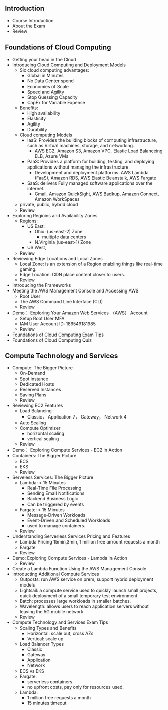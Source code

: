 ## Introduction
  - Course Introduction
  - About the Exam
  - Review
## Foundations of Cloud Computing
  - Getting your head in the Cloud
  - Introducing Cloud Computing and Deployment Models
    - Six cloud computing advantages:
      - Global in Minutes
      - No Data Center spend
      - Economies of Scale
      - Speed and Agility
      - Stop Guessing Capacity
      - CapEx for Variable Expense
    - Benefits:
      - High availability
      - Elasticity
      - Agility
      - Durability
    - Cloud computing Models
      - IaaS: Provides the building blocks of computing infrastructure, such as Virtual machines, storage, and networking. 
        - AWS EC2, Amazon S3, Amazon VPC, Elastic Load Balanceing ELB, Azure VMs
      - PaaS: Provides a platform for building, testing, and deploying applications without managing the infrastructure
        - Development and deployment platforms: AWS Lambda (FaaS), Amazon RDS, AWS Elastic Beanstalk, AWS Fargate
      - SaaS: delivers Fully managed software applications over the internet.
        - Gmail, Amazon QuickSight, AWS Backup, Amazon Connect, Amazon WorkSpaces
    - private, public, hybrid cloud
    - Review
  - Exploring Regioins and Availability Zones
    - Regions:
      - US East:
        - Ohio: (us-east-2) Zone
          - multiple data centers
        - N.Virginia (us-east-1) Zone
      - US West,
    - Review
  - Reviewing Edge Locations and Local Zones
    - Local Zone: is an extension of a Region enabling things like real-time gaming.
    - Edge Location: CDN place content closer to users.
    - Review
  - Introducing the Frameworks
  - Meeting the AWS Management Console and Accessing AWS
    - Root User 
    - The AWS Command Line Interface (CLI)
    - Review
  - Demo： Exploring Your Amazon Web Services （AWS） Account
    - Setup Root User MFA
    - IAM User Account ID: 186549181985
    - Review
  - Foundations of Cloud Computing Exam Tips
  - Foundations of Cloud Computing Quiz
## Compute Technology and Services
  - Compute: The Bigger Picture
    - On-Demand
    - Spot instance
    - Dedicated Hosts
    - Reserved Instances
    - Saving Plans
    - Review
  - Reviewing EC2 Features
    - Load Balancing 
      - Classic， Application 7， Gateway， Network 4
    - Auto Scaling
    - Compute Optimizer
      - horizontal scaling
      - vertical scaling
    - Review
  - Demo： Exploring Compute Services - EC2 in Action
  - Containers: The Bigger Picture
    - ECS
    - EKS
    - Review
  - Serveless Services: The Bigger Picture
    - Lambda: < 15 Minutes
      - Real-Time File Processing
      - Sending Email Notifications
      - Backend Business Logic
      - Can be triggered by events
    - Fargate: > 15 Minutes
      - Message-Driven Workloads
      - Event-Driven and Scheduled Workloads
      - used to manage containers.
    - Review
  - Understanding Serverless Services Pricing and Features
    - Lambda Pricing 15min,3min, 1 million free amount requests a month
    - Fargate 
    - Review
  - Demo: Exploring Compute Services - Lambda in Action
    - Review
  - Create a Lambda Function Using the AWS Management Console
  - Introducting Additional Compute Services
    - Outposts: run AWS service on prem, support hybrid deployment models
    - Lightsail: a compute service used to quickly launch small projects, quick deployment of a small temporary test environment
    - Batch: processes large workloads in smaller batches.
    - Wavelength: allows users to reach application servers without leaving the 5G mobile network
    - Review
  - Compute Technology and Services Exam Tips
    - Scaling Types and Benefits
      - Horizontal: scale out, cross AZs
      - Vertical: scale up
    - Load Balancer Types
      - Classic
      - Gateway
      - Application
      - Network
    - ECS vs EKS
    - Fargate: 
      - serverless containers
      - no upfront costs, pay only for resources used.
    - Lambda: 
      - 1 million free requests a month
      - 15 minutes timeout